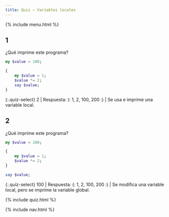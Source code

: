 ```yaml
---
title: Quiz — Variables locales
---
```


{% include menu.html %}

## 1

¿Qué imprime este programa?

```raku
my $value = 100;

{
    my $value = 1;
    $value *= 2;
    say $value;
}
```

{:.quiz-select}
2 | Respuesta: (: 1, 2, 100, 200 :) | Se usa e imprime una variable local.

## 2

¿Qué imprime este programa?

```raku
my $value = 100;

{
    my $value = 1;
    $value *= 2;
}

say $value;
```

{:.quiz-select}
100 | Respuesta: (: 1, 2, 100, 200 :) | Se modifica una variable local, pero se imprime la variable global.

{% include quiz.html %}

{% include nav.html %}